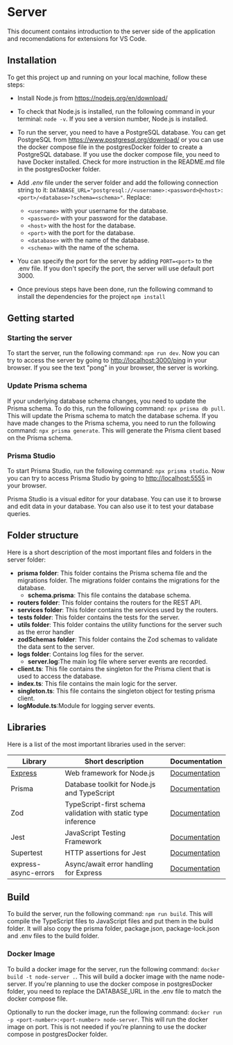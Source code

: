 # Server

This document contains introduction to the server side of the application and recomendations for extensions for VS Code.

## Installation

To get this project up and running on your local machine, follow these steps:

* Install Node.js from <https://nodejs.org/en/download/>
* To check that Node.js is installed, run the following command in your terminal: `node -v`. If you see a version number, Node.js is installed.
* To run the server, you need to have a PostgreSQL database. You can get PostgreSQL from <https://www.postgresql.org/download/> or you can use the docker compose file in the postgresDocker folder to create a PostgreSQL database. If you use the docker compose file, you need to have Docker installed. Check for more instruction in the README.md file in the postgresDocker folder.
* Add *.env* file under the server folder and add the following connection string to it: `DATABASE_URL="postgresql://<username>:<password>@<host>:<port>/<database>?schema=<schema>"`. Replace:

  * `<username>` with your username for the database.
  * `<password>` with your password for the database.
  * `<host>` with the host for the database.
  * `<port>` with the port for the database.
  * `<database>` with the name of the database.
  * `<schema>` with the name of the schema.

* You can specify the port for the server by adding `PORT=<port>` to the .env file. If you don't specify the port, the server will use default port 3000.
* Once previous steps have been done, run the following command to install the dependencies for the project `npm install`

## Getting started

### Starting the server

To start the server, run the following command: `npm run dev`. Now you can try to access the server by going to <http://localhost:3000/ping> in your browser. If you see the text "pong" in your browser, the server is working.

### Update Prisma schema

If your underlying database schema changes, you need to update the Prisma schema. To do this, run the following command: `npx prisma db pull`. This will update the Prisma schema to match the database schema. If you have made changes to the Prisma schema, you need to run the following command: `npx prisma generate`. This will generate the Prisma client based on the Prisma schema.

### Prisma Studio

To start Prisma Studio, run the following command: `npx prisma studio`. Now you can try to access Prisma Studio by going to <http://localhost:5555> in your browser.

Prisma Studio is a visual editor for your database. You can use it to browse and edit data in your database. You can also use it to test your database queries.

## Folder structure

Here is a short description of the most important files and folders in the server folder:

* **prisma folder**: This folder contains the Prisma schema file and the migrations folder. The migrations folder contains the migrations for the database.
  * **schema.prisma**: This file contains the database schema.
* **routers folder**: This folder contains the routers for the REST API.
* **services folder**: This folder contains the services used by the routers.
* **tests folder**: This folder contains the tests for the server.
* **utils folder**: This folder contains the utility functions for the server such as the error handler
* **zodSchemas folder**: This folder contains the Zod schemas to validate the data sent to the server.
* **logs folder**:  Contains log files for the server.
  * **server.log**:The main log file where server events are recorded.
* **client.ts**: This file contains the singleton for the Prisma client that is used to access the database.
* **index.ts**: This file contains the main logic for the server.
* **singleton.ts**: This file contains the singleton object for testing prisma client.
* **logModule.ts**:Module for logging server events.

## Libraries

Here is a list of the most important libraries used in the server:

| Library | Short description | Documentation |
| --- | --- | --- |
| [Express](https://expressjs.com/) | Web framework for Node.js | [Documentation](https://expressjs.com/en/5x/api.html) |
| Prisma | Database toolkit for Node.js and TypeScript | [Documentation](https://www.prisma.io/docs/) |
| Zod | TypeScript-first schema validation with static type inference | [Documentation](https://zod.dev/) |
| Jest | JavaScript Testing Framework | [Documentation](https://jestjs.io/docs/getting-started) |
| Supertest | HTTP assertions for Jest | [Documentation](https://github.com/ladjs/supertest#readme) |
| express-async-errors | Async/await error handling for Express | [Documentation](https://github.com/davidbanham/express-async-errors#readme) |

## Build

To build the server, run the following command: `npm run build`. This will compile the TypeScript files to JavaScript files and put them in the build folder. It will also copy the prisma folder, package.json, package-lock.json and .env files to the build folder.

### Docker Image

To build a docker image for the server, run the following command: `docker build -t node-server .`. This will build a docker image with the name node-server. If you're planning to use the docker compose in postgresDocker folder, you need to replace the DATABASE_URL in the .env file to match the docker compose file.

Optionally to run the docker image, run the following command: `docker run -p <port-number>:<port-number> node-server`. This will run the docker image on port. This is not needed if you're planning to use the docker compose in postgresDocker folder.

